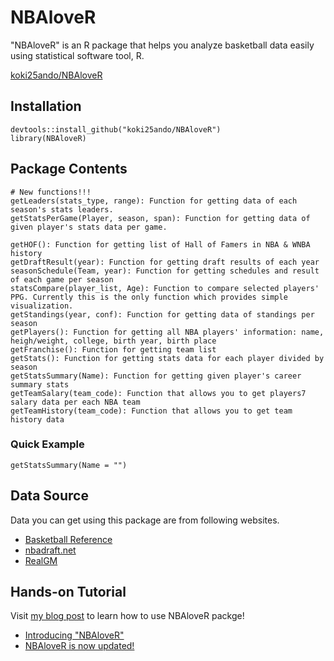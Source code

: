 # NBAloveR

"NBAloveR" is an R package that helps you analyze basketball data easily using statistical software tool, R.

[koki25ando/NBAloveR](https://rdrr.io/github/koki25ando/NBAloveR/)

## Installation

```{r}
devtools::install_github("koki25ando/NBAloveR")
library(NBAloveR)
```

## Package Contents

```{r}
# New functions!!!
getLeaders(stats_type, range): Function for getting data of each season's stats leaders.
getStatsPerGame(Player, season, span): Function for getting data of given player's stats data per game.
```

```{r}
getHOF(): Function for getting list of Hall of Famers in NBA & WNBA history
getDraftResult(year): Function for getting draft results of each year
seasonSchedule(Team, year): Function for getting schedules and result of each game per season
statsCompare(player_list, Age): Function to compare selected players' PPG. Currently this is the only function which provides simple visualization.
getStandings(year, conf): Function for getting data of standings per season
getPlayers(): Function for getting all NBA players' information: name, heigh/weight, college, birth year, birth place
getFranchise(): Function for getting team list
getStats(): Function for getting stats data for each player divided by season
getStatsSummary(Name): Function for getting given player's career summary stats
getTeamSalary(team_code): Function that allows you to get players7 salary data per each NBA team
getTeamHistory(team_code): Function that allows you to get team history data
```

### Quick Example

```{r}
getStatsSummary(Name = "")
```

## Data Source
Data you can get using this package are from following websites.
+ [Basketball Reference](https://www.basketball-reference.com/)
+ [nbadraft.net](https://www.nbadraft.net)
+ [RealGM](https://basketball.realgm.com/)

## Hands-on Tutorial
Visit [my blog post](http://kokiando.hatenablog.com/entry/2018/09/10/121855) to learn how to use NBAloveR packge!
+ [Introducing "NBAloveR"](http://kokiando.hatenablog.com/entry/2018/09/10/121855)
+ [NBAloveR is now updated!](http://kokiando.hatenablog.com/entry/2018/12/23/202938)
